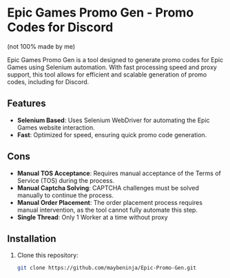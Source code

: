 # Epic Games Promo Gen - Promo Codes for Discord
 (not 100% made by me) 

Epic Games Promo Gen is a tool designed to generate promo codes for Epic Games using Selenium automation. With fast processing speed and proxy support, this tool allows for efficient and scalable generation of promo codes, including for Discord.

## Features

- **Selenium Based**: Uses Selenium WebDriver for automating the Epic Games website interaction.
- **Fast**: Optimized for speed, ensuring quick promo code generation.
## Cons

- **Manual TOS Acceptance**: Requires manual acceptance of the Terms of Service (TOS) during the process.
- **Manual Captcha Solving**: CAPTCHA challenges must be solved manually to continue the process.
- **Manual Order Placement**: The order placement process requires manual intervention, as the tool cannot fully automate this step.
- **Single Thread**: Only 1 Worker at a time without proxy

## Installation

1. Clone this repository:
   ```bash
   git clone https://github.com/maybeninja/Epic-Promo-Gen.git
